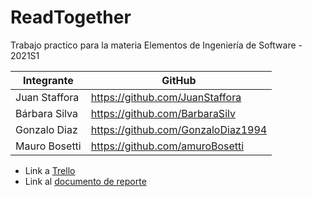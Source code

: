 # ReadTogether
Trabajo practico para la materia Elementos de Ingeniería de Software - 2021S1

Integrante    | GitHub
------------ | -------------
Juan Staffora | https://github.com/JuanStaffora
Bárbara Silva | https://github.com/BarbaraSilv
Gonzalo Diaz | https://github.com/GonzaloDiaz1994
Mauro Bosetti | https://github.com/amuroBosetti


* Link a [Trello](https://trello.com/b/KN3gMxlb/readtogether)
* Link al [documento de reporte](https://docs.google.com/document/d/1XDH8pwYPvzW9UgIGr9NNP0wZUeKfJ46zarGUHk4VMFA/edit?usp=sharing)
